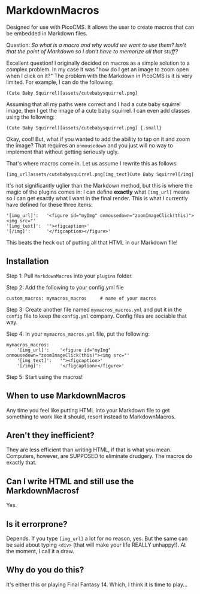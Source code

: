 # MarkdownMacros
Designed for use with PicoCMS. It allows the user to create macros that can be embedded in Markdown files.

Question: *So what is a macro and why would we want to use them? Isn't that the point of Markdown so I don't have to memorize all that stuff?*

Excellent question! I originally decided on macros as a simple solution to a complex problem. In my case it was "how do I get an image to zoom open when I click on it?" The problem with the Markdown in PicoCMS is it is very limited. For example, I can do the following:

    (Cute Baby Squirrel)[assets/cutebabysquirrel.png]

Assuming that all my paths were correct and I had a cute baby squirrel image, then I get the image of a cute baby squirrel. I can even add classes using the following:

    (Cute Baby Squirrel)[assets/cutebabysquirrel.png] {.small}

Okay, cool! But, what if you wanted to add the ability to tap on it and zoom the image? That requires an `onmousedown` and you just will no way to implement that without getting seriously ugly.

That's where macros come in. Let us assume I rewrite this as follows:

    [img_url]assets/cutebabysquirrel.png[img_text]Cute Baby Squirrel[/img]

It's not significantly uglier than the Markdown method, but this is where the magic of the plugins comes in: I can define **exactly** what `[img_url]` means so I can get exactly what I want in the final render. This is what I currently have defined for these three items:

```
'[img_url]':   '<figure id="myImg" onmousedown="zoomImageClick(this)"><img src="'
'[img_text]':  '"><figcaption>'
'[/img]':      '</figcaption></figure>'
```

This beats the heck out of putting all that HTML in our Markdown file!

## Installation

Step 1: Pull `MarkdownMacros` into your `plugins` folder.

Step 2: Add the following to your config.yml file

    custom_macros: mymacros_macros     # name of your macros

Step 3: Create another file named `mymacros_macros.yml` and put it in the `config` file to keep the `config.yml` company. Config files are sociable that way.

Step 4: In your `mymacros_macros.yml` file, put the following:
```
mymacros_macros:
    '[img_url]':    '<figure id="myImg" onmousedown="zoomImageClick(this)"><img src="'
    '[img_text]':   '"><figcaption>'
    '[/img]':       '</figcaption></figure>'
```

Step 5: Start using the macros!

## When to use MarkdownMacros

Any time you feel like putting HTML into your Markdown file to get something to work like it should, resort instead to MarkdownMacros.

## Aren't they inefficient?

They are less efficient than writing HTML, if that is what you mean. Computers, however, are SUPPOSED to eliminate drudgery. The macros do exactly that.

## Can I write HTML and still use the MarkdownMacrosf

Yes.

## Is it errorprone?

Depends. If you type `[img_url]` a lot for no reason, yes. But the same can be said about typing `<div>` (that will make your life REALLY unhappy!). At the moment, I call it a draw.

## Why do you do this?

It's either this or playing Final Fantasy 14. Which, I think it is time to play...